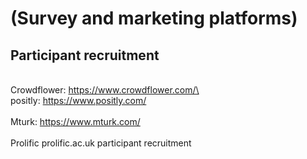 # (Survey and marketing platforms)

## **P**articipant recruitment

\
Crowdflower: https://www.crowdflower.com/\
\
positly: https://www.positly.com/ \
\
Mturk: https://www.mturk.com/ \
\
Prolific prolific.ac.uk participant recruitment
